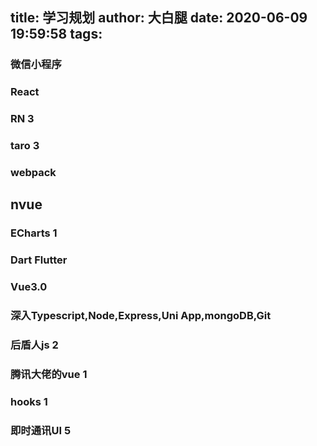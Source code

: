 title: 学习规划
author: 大白腿
date: 2020-06-09 19:59:58
tags:
---
### 微信小程序


### React


### RN  3


### taro  3


### webpack


## nvue


### ECharts  1


### Dart Flutter


### Vue3.0


### 深入Typescript,Node,Express,Uni App,mongoDB,Git


### 后盾人js  2


### 腾讯大佬的vue 1


### hooks  1


### 即时通讯UI 5
